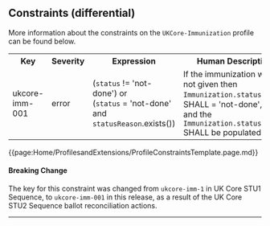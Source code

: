 ## Constraints (differential)

More information about the constraints on the <code>UKCore-Immunization</code> profile can be found below.

<table class="assets" title="Constraints list">
<tr>
<th class="width15">Key</th>
<th class="width15">Severity</th>
<th class="width30">Expression</th>
<th class="width40">Human Description</th>
</tr>
<tr>
<td>ukcore-imm-001</td>
<td>error</td>
<td>(<code>status</code> != 'not-done') or <br>(<code>status</code> = 'not-done' and <code>statusReason</code>.exists())</td>
<td>If the immunization was not given then<br><code>Immunization.status</code> value SHALL = 'not-done',<br>and the <code> Immunization.statusReason</code> SHALL be populated</td>
</tr>
</table>


{{page:Home/ProfilesandExtensions/ProfileConstraintsTemplate.page.md}}

<div markdown="span" class="alert alert-warning" role="alert"><h4><i class="fa fa-warning"></i> Breaking Change</h4>
The key for this constraint was changed from <code>ukcore-imm-1</code> in UK Core STU1 Sequence, to <code>ukcore-imm-001</code> in this release, as a result of the UK Core STU2 Sequence ballot reconciliation actions.
</div> 

---